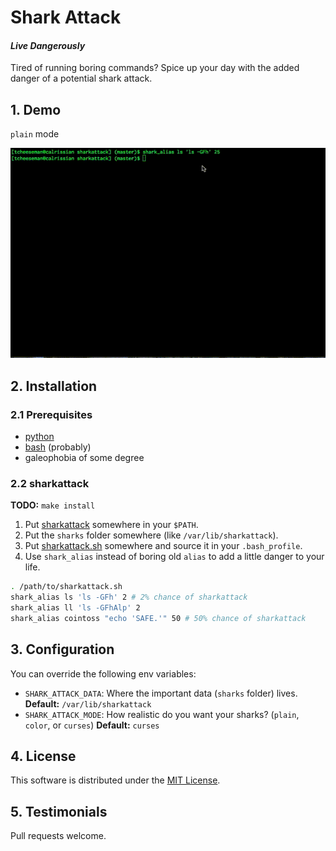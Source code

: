 # Shark Attack
#### _Live Dangerously_

Tired of running boring commands? Spice up your day with the added danger of a potential shark attack.

## 1. Demo

`plain` mode

![Demo](https://raw.githubusercontent.com/cirla/sharkattack/master/demo.gif)

## 2. Installation
### 2.1 Prerequisites
* [python](https://www.python.org/)
* [bash](https://www.gnu.org/software/bash/) (probably)
* galeophobia of some degree

### 2.2 sharkattack
**TODO:** `make install`

1. Put [sharkattack](https://raw.githubusercontent.com/cirla/sharkattack/master/bin/sharkattack) somewhere in your
   `$PATH`.
2. Put the `sharks` folder somewhere (like `/var/lib/sharkattack`).
3. Put [sharkattack.sh](https://raw.githubusercontent.com/cirla/sharkattack/master/sharkattack.sh) somewhere and source
   it in your `.bash_profile`.
4. Use `shark_alias` instead of boring old `alias` to add a little danger to your life.

```bash
. /path/to/sharkattack.sh
shark_alias ls 'ls -GFh' 2 # 2% chance of sharkattack
shark_alias ll 'ls -GFhAlp' 2
shark_alias cointoss "echo 'SAFE.'" 50 # 50% chance of sharkattack
```

## 3. Configuration
You can override the following env variables:
* `SHARK_ATTACK_DATA`: Where the important data (`sharks` folder) lives. **Default:** `/var/lib/sharkattack`
* `SHARK_ATTACK_MODE`: How realistic do you want your sharks? (`plain`, `color`, or `curses`) **Default:** `curses`

## 4. License
This software is distributed under the [MIT License](https://raw.githubusercontent.com/cirla/sharkattack/master/LICENSE).

## 5. Testimonials
Pull requests welcome.

